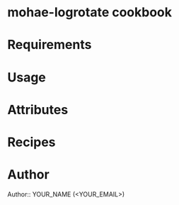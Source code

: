 # mohae-logrotate cookbook

# Requirements

# Usage

# Attributes

# Recipes

# Author

Author:: YOUR_NAME (<YOUR_EMAIL>)

